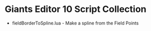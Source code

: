 # Giants Editor 10 Script Collection

- fieldBorderToSpline.lua - Make a spline from the Field Points
